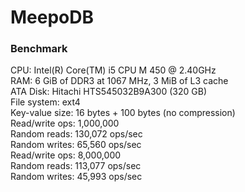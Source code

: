 MeepoDB
=======

### Benchmark
CPU: Intel(R) Core(TM) i5 CPU       M 450  @ 2.40GHz  
RAM: 6 GiB of DDR3 at 1067 MHz, 3 MiB of L3 cache  
ATA Disk: Hitachi HTS545032B9A300 (320 GB)  
File system: ext4  
Key-value size: 16 bytes + 100 bytes (no compression)  
Read/write ops: 1,000,000  
Random reads: 130,072 ops/sec  
Random writes: 65,560 ops/sec  
Read/write ops: 8,000,000  
Random reads: 113,077 ops/sec  
Random writes: 45,993 ops/sec  
